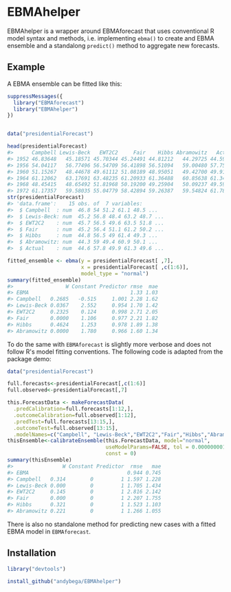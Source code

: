 <!-- README.md is generated from README.Rmd. Please edit that file -->
EBMAhelper
==========

EBMAhelper is a wrapper around EBMAforecast that uses conventional R model syntax and methods, i.e. implementing `ebma()` to create and EBMA ensemble and a standalong `predict()` method to aggregate new forecasts.

Example
-------

A EBMA ensemble can be fitted like this:

``` r
suppressMessages({
  library("EBMAforecast")
  library("EBMAhelper")
})


data("presidentialForecast")

head(presidentialForecast)
#>      Campbell Lewis-Beck   EWT2C2     Fair    Hibbs Abramowitz   Actual
#> 1952 46.83648   45.18571 45.70344 45.24491 44.81212   44.29725 44.59477
#> 1956 54.04117   56.77496 56.54709 56.41898 56.51094   59.00480 57.75380
#> 1960 51.15267   48.44678 49.61112 51.08189 48.95051   49.42700 49.91609
#> 1964 61.12062   63.17691 63.48235 61.20933 61.36488   60.85638 61.34263
#> 1968 48.45415   48.65492 51.81968 50.19200 49.25904   50.09237 49.59511
#> 1972 61.17357   59.58035 55.04779 58.42894 59.26387   59.54824 61.78800
str(presidentialForecast)
#> 'data.frame':    15 obs. of  7 variables:
#>  $ Campbell  : num  46.8 54 51.2 61.1 48.5 ...
#>  $ Lewis-Beck: num  45.2 56.8 48.4 63.2 48.7 ...
#>  $ EWT2C2    : num  45.7 56.5 49.6 63.5 51.8 ...
#>  $ Fair      : num  45.2 56.4 51.1 61.2 50.2 ...
#>  $ Hibbs     : num  44.8 56.5 49 61.4 49.3 ...
#>  $ Abramowitz: num  44.3 59 49.4 60.9 50.1 ...
#>  $ Actual    : num  44.6 57.8 49.9 61.3 49.6 ...

fitted_ensemble <- ebma(y = presidentialForecast[ ,7],
                        x = presidentialForecast[ ,c(1:6)],
                        model_type = "normal")
summary(fitted_ensemble)
#>                 W Constant Predictor rmse  mae
#> EBMA                                 1.33 1.03
#> Campbell   0.2685   -0.515     1.001 2.28 1.62
#> Lewis-Beck 0.0367    2.552     0.954 1.70 1.42
#> EWT2C2     0.2325    0.124     0.998 2.71 2.05
#> Fair       0.0000    1.106     0.977 2.21 1.82
#> Hibbs      0.4624    1.253     0.978 1.89 1.38
#> Abramowitz 0.0000    1.780     0.966 1.60 1.34
```

To do the same with `EBMAforecast` is slightly more verbose and does not follow R's model fitting conventions. The following code is adapted from the package demo:

``` r
data("presidentialForecast")

full.forecasts<-presidentialForecast[,c(1:6)]
full.observed<-presidentialForecast[,7]

this.ForecastData <- makeForecastData(
  .predCalibration=full.forecasts[1:12,],
  .outcomeCalibration=full.observed[1:12],
  .predTest=full.forecasts[13:15,], 
  .outcomeTest=full.observed[13:15], 
  .modelNames=c("Campbell", "Lewis-Beck","EWT2C2","Fair","Hibbs","Abramowitz"))
thisEnsemble<-calibrateEnsemble(this.ForecastData, model="normal", 
                                useModelParams=FALSE, tol = 0.000000001,
                                const = 0)
summary(thisEnsemble)
#>                W Constant Predictor  rmse   mae
#> EBMA                                0.944 0.745
#> Campbell   0.314        0         1 1.597 1.228
#> Lewis-Beck 0.000        0         1 1.705 1.434
#> EWT2C2     0.145        0         1 2.816 2.142
#> Fair       0.000        0         1 2.207 1.755
#> Hibbs      0.321        0         1 1.523 1.103
#> Abramowitz 0.221        0         1 1.266 1.055
```

There is also no standalone method for predicting new cases with a fitted EBMA model in `EBMAforecast`.

Installation
------------

``` r
library("devtools")

install_github("andybega/EBMAhelper")
```
